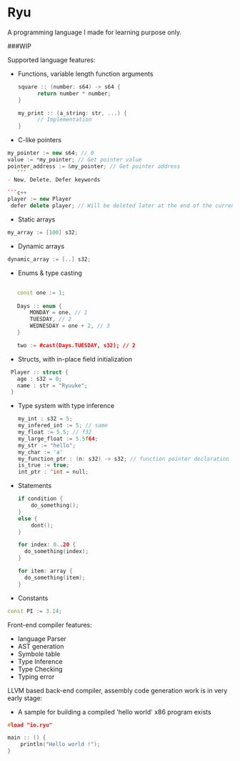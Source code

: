 # Ryu
A programming language I made for learning purpose only.

###WIP

Supported language features: 

- Functions, variable length function arguments

    ```c++
	square :: (number: s64) -> s64 {
	      return number * number;
	}

	my_print :: (a_string: str, ...) {
	      // Implementation
	}

    ```
- C-like pointers

 ```c++
my_pointer := new s64; // 0
value := *my_pointer; // Get pointer value
pointer_address := &my_pointer; // Get pointer address
    ```
- New, Delete, Defer keywords
 
 ```c++
 player := new Player
  defer delete player; // Will be deleted later at the end of the current scope
  ```
- Static arrays

 ```c++
 my_array := [100] s32;
  ```
- Dynamic arrays

 ```c++
 dynamic_array := [..] s32;
  ```
- Enums & type casting
    
 ```c++
    
	const one := 1;
	
	Days :: enum {
		MONDAY = one, // 1
		TUESDAY, // 2 
		WEDNESDAY = one + 2, // 3
	}

	two := #cast(Days.TUESDAY, s32); // 2
 ```
- Structs, with in-place field initialization

 ```c++
  Player :: struct {
	age : s32 = 0;
	name : str = "Ryuuke";
  }
 ```

- Type system with type inference

  ```c++
  my_int : s32 = 5;
  my_infered_int := 5; // same
  my_float := 5.5; // f32
  my_large_float := 5.5f64;
  my_str := "hello";
  my_char := 'a'
  my_function_ptr : (n: s32) -> s32; // function pointer declaration
  is_true := true;
  int_ptr : ^int = null;
  ```
  
- Statements
  ```c++
  if condition {
      do_something();
  }
  else {
      dont();
  }
  
  for index: 0..20 {
    do_something(index);
  }
  
  for item: array {
    do_something(item);
  }
  ```
- Constants

 ```c++
 const PI := 3.14;
  ```
  
Front-end compiler features:
 - language Parser
 - AST generation
 - Symbole table
 - Type Inference
 - Type Checking
 - Typing error
 
LLVM based back-end compiler, assembly code generation work is in very early stage:
 - A sample for building a compiled 'hello world' x86 program exists
  
  ```c++
  #load "io.ryu"

main :: () {
      println("Hello world !");
}
  ```
